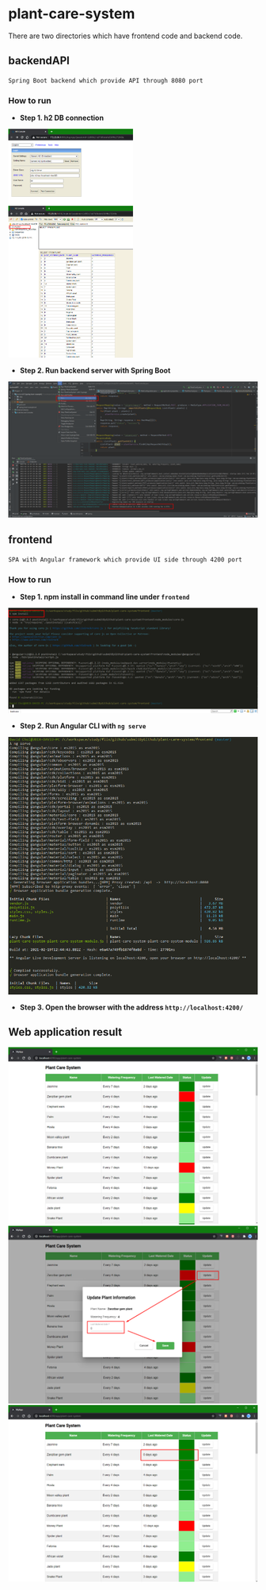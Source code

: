 # plant-care-system

There are two directories which have frontend code and backend code. 

## backendAPI
`Spring Boot backend which provide API through 8080 port`

### How to run 
- **Step 1. h2 DB connection** 

<img src="Screenshot_4.png" width="50%">
<img src="Screenshot_5.png" width="50%">

- **Step 2. Run backend server with Spring Boot** 

![Screenshot6](Screenshot_6.png)

## frontend
`SPA with Angular framework which provide UI side through 4200 port`

### How to run 
- **Step 1. npm install in command line under `frontend`**

![Screenshot7](Screenshot_7.png)
- **Step 2. Run Angular CLI with `ng serve`**

![Screenshot8](Screenshot_8.png)
- **Step 3. Open the browser with the address `http://localhost:4200/`**

## Web application result
![Screenshot1](Screenshot_1.png)
![Screenshot2](Screenshot_2.png)
![Screenshot3](Screenshot_3.png)
